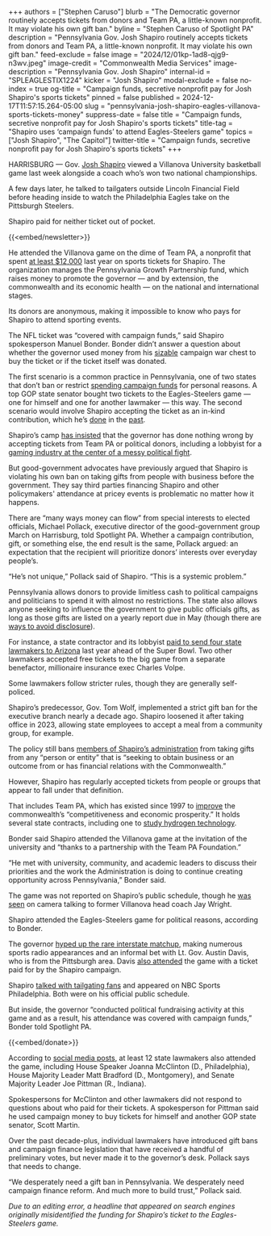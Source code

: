 +++
authors = ["Stephen Caruso"]
blurb = "The Democratic governor routinely accepts tickets from donors and Team PA, a little-known nonprofit. It may violate his own gift ban."
byline = "Stephen Caruso of Spotlight PA"
description = "Pennsylvania Gov. Josh Shapiro routinely accepts tickets from donors and Team PA, a little-known nonprofit. It may violate his own gift ban."
feed-exclude = false
image = "2024/12/01kp-1ad8-qjg9-n3wv.jpeg"
image-credit = "Commonwealth Media Services"
image-description = "Pennsylvania Gov. Josh Shapiro"
internal-id = "SPLEAGLESTIX1224"
kicker = "Josh Shapiro"
modal-exclude = false
no-index = true
og-title = "Campaign funds, secretive nonprofit pay for Josh Shapiro's sports tickets"
pinned = false
published = 2024-12-17T11:57:15.264-05:00
slug = "pennsylvania-josh-shapiro-eagles-villanova-sports-tickets-money"
suppress-date = false
title = "Campaign funds, secretive nonprofit pay for Josh Shapiro's sports tickets"
title-tag = "Shapiro uses ‘campaign funds’ to attend Eagles-Steelers game"
topics = ["Josh Shapiro", "The Capitol"]
twitter-title = "Campaign funds, secretive nonprofit pay for Josh Shapiro's sports tickets"
+++

HARRISBURG — Gov. <a href="https://www.spotlightpa.org/topics/josh-shapiro/">Josh Shapiro</a> viewed a Villanova University basketball game last week alongside a coach who’s won two national championships.

A few days later, he talked to tailgaters outside Lincoln Financial Field before heading inside to watch the Philadelphia Eagles take on the Pittsburgh Steelers.

Shapiro paid for neither ticket out of pocket.

{{<embed/newsletter>}}

He attended the Villanova game on the dime of Team PA, a nonprofit that spent <a href="https://www.spotlightpa.org/news/2024/05/pennsylvania-governor-josh-shapiro-team-pennsylvania-phillies-penn-state-harrisburg-senators/">at least $12,000</a> last year on sports tickets for Shapiro. The organization manages the Pennsylvania Growth Partnership fund, which raises money to promote the governor — and by extension, the commonwealth and its economic health — on the national and international stages.

Its donors are anonymous, making it impossible to know who pays for Shapiro to attend sporting events.

The NFL ticket was “covered with campaign funds,” said Shapiro spokesperson Manuel Bonder. Bonder didn’t answer a question about whether the governor used money from his <a href="https://www.spotlightpa.org/news/2024/12/josh-shapiro-campaign-finance-2024-election-pennsylvania-spending/">sizable</a> campaign war chest to buy the ticket or if the ticket itself was donated.

The first scenario is a common practice in Pennsylvania, one of two states that don’t ban or restrict <a href="https://www.spotlightpa.org/news/2019/10/lavish-dinners-sports-tickets-and-nearly-3.5-million-other-expenses-by-pa.-lawmakers-youve-never-seen/">spending campaign funds</a> for personal reasons. A top GOP state senator bought two tickets to the Eagles-Steelers game — one for himself and one for another lawmaker — this way. The second scenario would involve Shapiro accepting the ticket as an in-kind contribution, which he’s <a href="https://www.spotlightpa.org/news/2024/02/pennsylvania-governor-josh-shapiro-philadelphia-eagles-gift-ban-campaign-contribution/">done</a> in the <a href="https://www.spotlightpa.org/news/2023/02/pa-josh-shapiro-sixers-campaign-contribution/">past</a>.

Shapiro’s camp <a href="https://www.spotlightpa.org/news/2023/12/josh-shapiro-team-pennsylvania-governor-super-bowl-phillies-penn-state-football-gift-ban/">has insisted</a> that the governor has done nothing wrong by accepting tickets from Team PA or political donors, including a lobbyist for a <a href="https://www.spotlightpa.org/news/2024/02/pennsylvania-governor-josh-shapiro-budget-skill-games-address-casinos-gambling/">gaming industry at the center of a messy political fight</a>.

But good-government advocates have previously argued that Shapiro is violating his own ban on taking gifts from people with business before the government. They say third parties financing Shapiro and other policymakers&#39; attendance at pricey events is problematic no matter how it happens.

There are “many ways money can flow” from special interests to elected officials, Michael Pollack, executive director of the good-government group March on Harrisburg, told Spotlight PA. Whether a campaign contribution, gift, or something else, the end result is the same, Pollack argued: an expectation that the recipient will prioritize donors’ interests over everyday people’s.

“He’s not unique,” Pollack said of Shapiro. “This is a systemic problem.”

Pennsylvania allows donors to provide limitless cash to political campaigns and politicians to spend it with almost no restrictions. The state also allows anyone seeking to influence the government to give public officials gifts, as long as those gifts are listed on a yearly report due in May (though there are <a href="https://www.spotlightpa.org/news/2024/05/pennsylvania-legislature-gifts-travel-expenses-lobbyists-2023-ethics-filings/#:~:text=But%20there%20are%20ways%20around%20this%20requirement.%20A%202019%20legislative%20report%20found%20that%20lobbyists%20regularly%20spread%20costs%20out%20among%20clients%2C%20which%20in%20turn%20can%20keep%20gifts%20to%20lawmakers%20below%20the%20reporting%20threshold.">ways to avoid disclosure</a>).

For instance, a state contractor and its lobbyist <a href="https://www.spotlightpa.org/news/2024/05/pennsylvania-legislature-gifts-travel-expenses-lobbyists-2023-ethics-filings/">paid to send four state lawmakers to Arizona</a> last year ahead of the Super Bowl. Two other lawmakers accepted free tickets to the big game from a separate benefactor, millionaire insurance exec Charles Volpe.

Some lawmakers follow stricter rules, though they are generally self-policed.

Shapiro’s predecessor, Gov. Tom Wolf, implemented a strict gift ban for the executive branch nearly a decade ago. Shapiro loosened it after taking office in 2023, allowing state employees to accept a meal from a community group, for example.

The policy still bans <a href="https://www.governor.pa.gov/wp-content/uploads/2023/01/20230120_EO-2023-04_Final-EXECUTED.pdf">members of Shapiro’s administration</a> from taking gifts from any “person or entity” that is “seeking to obtain business or an outcome from or has financial relations with the Commonwealth.”

However, Shapiro has regularly accepted tickets from people or groups that appear to fall under that definition.

That includes Team PA, which has existed since 1997 to <a href="https://teampa.com/about/">improve</a> the commonwealth’s “competitiveness and economic prosperity.” It holds several state contracts, including one to <a href="https://www.spotlightpa.org/news/2023/12/josh-shapiro-team-pennsylvania-governor-super-bowl-phillies-penn-state-football-gift-ban/#:~:text=Team%20PA%20receives%20money%20from%20the%20commonwealth.%20Just%20this%20year%2C%20the%20nonprofit%20was%20awarded%20%241.8%20million%20in%20taxpayer%20money%20from%20three%20new%20contracts%2C%20including%20%241.2%20million%20to%20study%20hydrogen%20technology.">study hydrogen technology</a>.

Bonder said Shapiro attended the Villanova game at the invitation of the university and “thanks to a partnership with the Team PA Foundation.”

“He met with university, community, and academic leaders to discuss their priorities and the work the Administration is doing to continue creating opportunity across Pennsylvania,” Bonder said.

The game was not reported on Shapiro’s public schedule, though he <a href="https://x.com/ryancassidycbb/status/1867017143935807943">was seen</a> on camera talking to former Villanova head coach Jay Wright.

Shapiro attended the Eagles-Steelers game for political reasons, according to Bonder.

The governor <a href="https://www.pennlive.com/news/2024/12/gov-shapiro-lt-gov-davis-cant-help-but-hype-upcoming-eagles-steelers-game.html">hyped up the rare interstate matchup</a>, making numerous sports radio appearances and an informal bet with Lt. Gov. Austin Davis, who is from the Pittsburgh area. Davis <a href="https://www.instagram.com/governorshapiro/p/DDnV2Miyd5S/?hl=en">also attended</a> the game with a ticket paid for by the Shapiro campaign.

Shapiro <a href="https://www.instagram.com/governorshapiro/p/DDnqAJ0tVON/?hl=en&amp;img_index=1">talked with tailgating fans</a> and appeared on NBC Sports Philadelphia. Both were on his official public schedule.

But inside, the governor “conducted political fundraising activity at this game and as a result, his attendance was covered with campaign funds,” Bonder told Spotlight PA.

{{<embed/donate>}}

According to <a href="https://x.com/RepMcClinton/status/1868507936341004355?t=EW-khT_6R3Zl_z7NVRl0jg&amp;s=19">social media posts</a>, at least 12 state lawmakers also attended the game, including House Speaker Joanna McClinton (D., Philadelphia), House Majority Leader Matt Bradford (D., Montgomery), and Senate Majority Leader Joe Pittman (R., Indiana).

Spokespersons for McClinton and other lawmakers did not respond to questions about who paid for their tickets. A spokesperson for Pittman said he used campaign money to buy tickets for himself and another GOP state senator, Scott Martin.

Over the past decade-plus, individual lawmakers have introduced gift bans and campaign finance legislation that have received a handful of preliminary votes, but never made it to the governor’s desk. Pollack says that needs to change.

“We desperately need a gift ban in Pennsylvania. We desperately need campaign finance reform. And much more to build trust,” Pollack said.

<em>Due to an editing error, a headline that appeared on search engines originally misidentified the funding for Shapiro’s ticket to the Eagles-Steelers game.</em>


